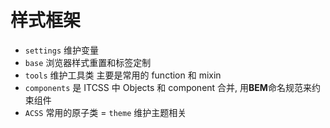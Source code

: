 # 样式框架

- `settings` 维护变量
- `base` 浏览器样式重置和标签定制
- `tools` 维护工具类 主要是常用的 function 和 mixin
- `components` 是 ITCSS 中 Objects 和 component 合并, 用**BEM**命名规范来约束组件
- `ACSS` 常用的原子类 = `theme` 维护主题相关
